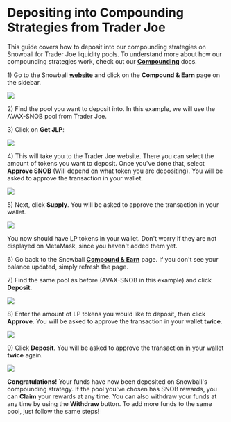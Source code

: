 # Depositing into Compounding Strategies from Trader Joe

This guide covers how to deposit into our compounding strategies on Snowball for Trader Joe liquidity pools. To understand more about how our compounding strategies work, check out our [**Compounding**](../../products/compounding.md) docs.

1\) Go to the Snowball [**website**](https://app.snowball.network) and click on the **Compound & Earn** page on the sidebar.

![](<../../.gitbook/assets/Screen Shot 2021-08-02 at 7.41.52 PM.png>)

2\) Find the pool you want to deposit into. In this example, we will use the AVAX-SNOB pool from Trader Joe.

3\) Click on **Get JLP**:

![](<../../.gitbook/assets/Screen Shot 2021-08-02 at 7.18.03 PM (1).png>)

4\) This will take you to the Trader Joe website. There you can select the amount of tokens you want to deposit. Once you've done that, select **Approve SNOB** (Will depend on what token you are depositing). You will be asked to approve the transaction in your wallet.

![](<../../.gitbook/assets/Screen Shot 2021-08-02 at 7.01.28 PM.png>)

5\) Next, click **Supply**. You will be asked to approve the transaction in your wallet.

![](<../../.gitbook/assets/Screen Shot 2021-08-02 at 7.02.19 PM.png>)

You now should have LP tokens in your wallet. Don't worry if they are not displayed on MetaMask, since you haven't added them yet.

6\) Go back to the Snowball [**Compound & Earn**](https://app.snowball.network/compound-and-earn) page. If you don't see your balance updated, simply refresh the page.

7\) Find the same pool as before (AVAX-SNOB in this example) and click **Deposit**.

![](<../../.gitbook/assets/Screen Shot 2021-08-02 at 7.03.40 PM.png>)

8\) Enter the amount of LP tokens you would like to deposit, then click **Approve**. You will be asked to approve the transaction in your wallet **twice**.

![](<../../.gitbook/assets/Screen Shot 2021-08-26 at 12.28.15 PM (1).png>)

9\) Click **Deposit**. You will be asked to approve the transaction in your wallet **twice** again.

![](<../../.gitbook/assets/Screen Shot 2021-08-26 at 12.28.31 PM.png>)

**Congratulations!** Your funds have now been deposited on Snowball's compounding strategy. If the pool you've chosen has SNOB rewards, you can **Claim** your rewards at any time. You can also withdraw your funds at any time by using the **Withdraw** button. To add more funds to the same pool, just follow the same steps!
